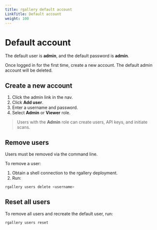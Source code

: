 ```yaml
---
title: rgallery default account
LinkTitle: Default account
weight: 100
---
```


# Default account

The default user is **admin**, and the default password is **admin**.

Once logged in for the first time, create a new account. The default admin account will be deleted.

## Create a new account

1. Click the admin link in the nav.
1. Click **Add user**.
1. Enter a username and password.
1. Select **Admin** or **Viewer** role.

> Users with the **Admin** role can create users, API keys, and initiate scans.

## Remove users

Users must be removed via the command line.

To remove a user:

1. Obtain a shell connection to the rgallery deployment.
1. Run:

```bash
rgallery users delete <username>
```

## Reset all users

To remove all users and recreate the default user, run:

```bash
rgallery users reset
```
